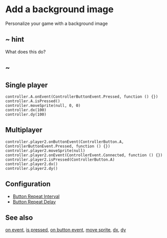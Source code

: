 # Add a background image

Personalize your game with a background image

## ~ hint

What does this do?

## ~

## Single player

```cards
controller.A.onEvent(ControllerButtonEvent.Pressed, function () {})
controller.A.isPressed()
controller.moveSprite(null, 0, 0)
controller.dx(100)
controller.dy(100)
```

## Multiplayer

```cards
controller.player2.onButtonEvent(ControllerButton.A, ControllerButtonEvent.Pressed, function () {})
controller.player2.moveSprite(null)
controller.player2.onEvent(ControllerEvent.Connected, function () {})
controller.player2.isPressed(ControllerButton.A)
controller.player2.dx()
controller.player2.dy()
```

## Configuration

* [Button Repeat Interval](/reference/controller/button/repeat-interval)
* [Button Repeat Delay](/reference/controller/button/repeat-delay)

## See also

[on event](/reference/controller/button/on-event),
[is pressed](/reference/controller/button/is-pressed),
[on button event](/reference/controller/button/on-buttonevent),
[move sprite](/reference/controller/move-sprite),
[dx](/reference/controller/dx),
[dy](/reference/controller/dy)
